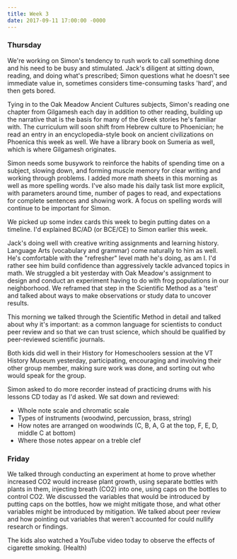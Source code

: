 ```yaml
---
title: Week 3
date: 2017-09-11 17:00:00 -0000
---
```

### Thursday

We're working on Simon's tendency to rush work to call something done and his need to be busy and stimulated. Jack's diligent at sitting down, reading, and doing what's prescribed; Simon questions what he doesn't see immediate value in, sometimes considers time-consuming tasks 'hard', and then gets bored.

Tying in to the Oak Meadow Ancient Cultures subjects, Simon's reading one chapter from Gilgamesh each day in addition to other reading, building up the narrative that is the basis for many of the Greek stories he's familiar with. The curriculum will soon shift from Hebrew culture to Phoenician; he read an entry in an encyclopedia-style book on ancient civilizations on Phoenica this week as well. We have a library book on Sumeria as well, which is where Gilgamesh originates.

Simon needs some busywork to reinforce the habits of spending time on a subject, slowing down, and forming muscle memory for clear writing and working through problems. I added more math sheets in this morning as well as more spelling words. I've also made his daily task list more explicit, with parameters around time, number of pages to read, and expectations for complete sentences and showing work. A focus on spelling words will continue to be important for Simon.

We picked up some index cards this week to begin putting dates on a timeline. I'd explained BC/AD (or BCE/CE) to Simon earlier this week.

Jack's doing well with creative writing assignments and learning history. Language Arts (vocabulary and grammar) come naturally to him as well. He's comfortable with the "refresher" level math he's doing, as am I. I'd rather see him build confidence than aggressively tackle advanced topics in math. We struggled a bit yesterday with Oak Meadow's assignment to design and conduct an experiment having to do with frog populations in our neighborhood. We reframed that step in the Scientific Method as a 'test' and talked about ways to make observations or study data to uncover results.

This morning we talked through the Scientific Method in detail and talked about why it's important: as a common language for scientists to conduct peer review and so that we can trust science, which should be qualified by peer-reviewed scientific journals.

Both kids did well in their History for Homeschoolers session at the VT History Museum yesterday, participating, encouraging and involving their other group member, making sure work was done, and sorting out who would speak for the group.

Simon asked to do more recorder instead of practicing drums with his lessons CD today as I'd asked. We sat down and reviewed:

* Whole note scale and chromatic scale
* Types of instruments (woodwind, percussion, brass, string)
* How notes are arranged on woodwinds (C, B, A, G at the top, F, E, D, middle C at bottom)
* Where those notes appear on a treble clef

### Friday

We talked through conducting an experiment at home to prove whether increased CO2 would increase plant growth, using separate bottles with plants in them, injecting breath (CO2) into one, using caps on the bottles to control CO2. We discussed the variables that would be introduced by putting caps on the bottles, how we might mitigate those, and what other variables might be introduced by mitigation. We talked about peer review and how pointing out variables that weren't accounted for could nullify research or findings.

The kids also watched a YouTube video today to observe the effects of cigarette smoking. (Health)